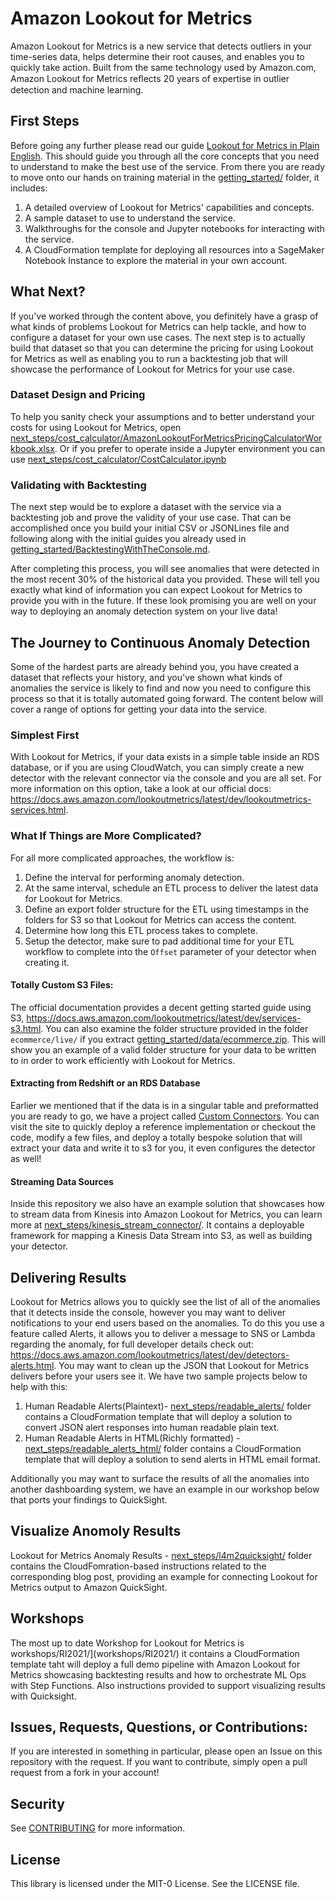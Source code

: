 # Amazon Lookout for Metrics
Amazon Lookout for Metrics is a new service that detects outliers in your time-series data, helps determine their root causes, and
enables you to quickly take action. Built from the same technology used by Amazon.com, Amazon Lookout for Metrics reﬂects
20 years of expertise in outlier detection and machine learning.

## First Steps
Before going any further please read our guide [Lookout for Metrics in Plain English](LookoutForMetricsInPlainEnglish.md). This should guide you through all the core concepts that you need to understand to make the best use of the service. From there you are ready to move onto our hands on training material in the [getting_started/](getting_started/) folder, it includes:

1. A detailed overview of Lookout for Metrics' capabilities and concepts. 
1. A sample dataset to use to understand the service.
1. Walkthroughs for the console and Jupyter notebooks for interacting with the service.
1. A CloudFormation template for deploying all resources into a SageMaker Notebook Instance to explore the material in your own account.

## What Next?
If you've worked through the content above, you definitely have a grasp of what kinds of problems Lookout for Metrics can help tackle, and how to configure a dataset for your own use cases. The next step is to actually build that dataset so that you can determine the pricing for using Lookout for Metrics as well as enabling you to run a backtesting job that will showcase the performance of Lookout for Metrics for your use case.

### Dataset Design and Pricing
To help you sanity check your assumptions and to better understand your costs for using Lookout for Metrics, open [next_steps/cost_calculator/AmazonLookoutForMetricsPricingCalculatorWorkbook.xlsx](next_steps/cost_calculator/AmazonLookoutForMetricsPricingCalculatorWorkbook.xlsx). Or if you prefer to operate inside a Jupyter environment you can use [next_steps/cost_calculator/CostCalculator.ipynb](next_steps/cost_calculator/CostCalculator.ipynb)


### Validating with Backtesting
The next step would be to explore a dataset with the service via a backtesting job and prove the validity of your use case. That can be accomplished once you build your initial CSV or JSONLines file and following along with the initial guides you already used in [getting_started/BacktestingWithTheConsole.md](getting_started/BacktestingWithTheConsole.md).

After completing this process, you will see anomalies that were detected in the most recent 30% of the historical data you provided. These will tell you exactly what kind of information you can expect Lookout for Metrics to provide you with in the future. If these look promising you are well on your way to deploying an anomaly detection system on your live data!

## The Journey to Continuous Anomaly Detection

Some of the hardest parts are already behind you, you have created a dataset that reflects your history, and you've shown what kinds of anomalies the service is likely to find and now you need to configure this process so that it is totally automated going forward. The content below will cover a range of options for getting your data into the service.

### Simplest First
With Lookout for Metrics, if your data exists in a simple table inside an RDS database, or if you are using CloudWatch, you can simply create a new detector with the relevant connector via the console and you are all set. For more information on this option, take a look at our official docs: https://docs.aws.amazon.com/lookoutmetrics/latest/dev/lookoutmetrics-services.html.

### What If Things are More Complicated?

For all more complicated approaches, the workflow is:

1. Define the interval for performing anomaly detection.
2. At the same interval, schedule an ETL process to deliver the latest data for Lookout for Metrics.
3. Define an export folder structure for the ETL using timestamps in the folders for S3 so that Lookout for Metrics can access the content.
4. Determine how long this ETL process takes to complete.
5. Setup the detector, make sure to pad additional time for your ETL workflow to complete into the `Offset` parameter of your detector when creating it.

#### Totally Custom S3 Files:
The official documentation provides a decent getting started guide using S3, https://docs.aws.amazon.com/lookoutmetrics/latest/dev/services-s3.html. You can also examine the folder structure provided in the folder `ecommerce/live/` if you extract [getting_started/data/ecommerce.zip](getting_started/data/ecommerce.zip). This will show you an example of a valid folder structure for your data to be written to in order to work efficiently with Lookout for Metrics.


#### Extracting from Redshift or an RDS Database
Earlier we mentioned that if the data is in a singular table and preformatted you are ready to go, we have a project called [Custom Connectors](https://github.com/aws-samples/amazon-lookout-for-metrics-custom-connectors). You can visit the site to quickly deploy a reference implementation or checkout the code, modify a few files, and deploy a totally bespoke solution that will extract your data and write it to s3 for you, it even configures the detector as well!


#### Streaming Data Sources
Inside this repository we also have an example solution that showcases how to stream data from Kinesis into Amazon Lookout for Metrics, you can learn more at [next_steps/kinesis_stream_connector/](next_steps/kinesis_stream_connector/). It contains a deployable framework for mapping a Kinesis Data Stream into S3, as well as building your detector.

## Delivering Results
Lookout for Metrics allows you to quickly see the list of all of the anomalies that it detects inside the console, however you may want to deliver notifications to your end users based on the anomalies. To do this you use a feature called Alerts, it allows you to deliver a message to SNS or Lambda regarding the anomaly, for full developer details check out: https://docs.aws.amazon.com/lookoutmetrics/latest/dev/detectors-alerts.html. You may want to clean up the JSON that Lookout for Metrics delivers before your users see it. We have two sample projects below to help with this:

1. Human Readable Alerts(Plaintext)- [next_steps/readable_alerts/](next_steps/readable_alerts/) folder contains a CloudFormation template that will deploy a solution to convert JSON alert responses into human readable plain text.
1. Human Readable Alerts in HTML(Richly formatted) - [next_steps/readable_alerts_html/](next_steps/readable_alerts_html/) folder contains a CloudFormation template that will deploy a solution to send alerts in HTML email format.

Additionally you may want to surface the results of all the anomalies into another dashboarding system, we have an example in our workshop below that ports your findings to QuickSight.

## Visualize Anomoly Results
Lookout for Metrics Anomaly Results - [next_steps/l4m2quicksight/](next_steps/l4m2quicksight/) folder contains the CloudFomration-based instructions related to the corresponding blog post, providing an example for connecting Lookout for Metrics output to Amazon QuickSight.

## Workshops

The most up to date Workshop for Lookout for Metrics is workshops/RI2021/](workshops/RI2021/) it contains a CloudFormation template taht will deploy a full demo pipeline with Amazon Lookout for Metrics showcasing backtesting results and how to orchestrate ML Ops with Step Functions. Also instructions provided to support visualizing results with Quicksight.


## Issues, Requests, Questions, or Contributions:
If you are interested in something in particular, please open an Issue on this repository with the request. If you want to contribute, simply open a pull request from a fork in your account!

## Security

See [CONTRIBUTING](CONTRIBUTING.md#security-issue-notifications) for more information.

## License

This library is licensed under the MIT-0 License. See the LICENSE file.

